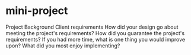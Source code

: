 # mini-project

Project Background
Client requirements
How did your design go about meeting the project's requirements?
How did you guarantee the project's requirements?
If you had more time, what is one thing you would improve upon?
What did you most enjoy implementing?
